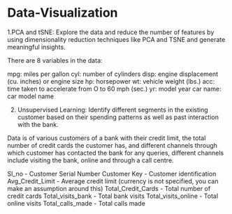 # Data-Visualization

1.PCA and tSNE: Explore the data and reduce the number of features by using dimensionality reduction techniques like PCA and TSNE and generate meaningful insights.

There are 8 variables in the data:

mpg: miles per gallon
cyl: number of cylinders
disp: engine displacement (cu. inches) or engine size
hp: horsepower
wt: vehicle weight (lbs.)
acc: time taken to accelerate from O to 60 mph (sec.)
yr: model year
car name: car model name

2. Unsupervised Learning: Identify different segments in the existing customer based on their spending patterns as well as past interaction with the bank.

Data is of various customers of a bank with their credit limit, the total number of credit cards the customer has, 
and different channels through which customer has contacted the bank for any queries, different channels include visiting the bank, 
online and through a call centre.

Sl_no - Customer Serial Number
Customer Key - Customer identification
Avg_Credit_Limit - Average credit limit (currency is not specified, you can make an assumption around this)
Total_Credit_Cards - Total number of credit cards
Total_visits_bank - Total bank visits
Total_visits_online - Total online visits
Total_calls_made - Total calls made
